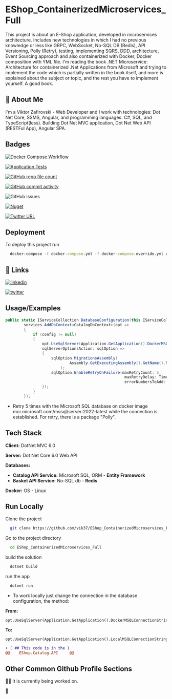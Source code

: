 
# EShop_ContainerizedMicroservices_Full

This project is about an E-Shop application, developed in microservices architecture. Includes new technologies in which I had no previous knowledge or less like GRPC, WebSocket, No-SQL DB (Redis), API Versioning, Polly (Retry), testing, implementing SQRS, DDD, architecture, 
Event Sourcing approach and also containerized with Docker, Docker composition with YML file. I'm reading the book .NET Microservice: Architecture for containerized .Net Applications from Microsoft and trying to implement the code which is partially written in the book itself, and more is explained about the subject or topic, and the rest you have to implement yourself. A good book.


## 🚀 About Me
I'm a Viktor Zafirovski - Web Developer and I work with technologies: Dot Net Core, SSMS, Angular, and programming languages: C#, SQL, and TypeScript(less).
Building Dot Net MVC application, Dot Net Web API (RESTFul App), Angular SPA. 


## Badges

[![Docker Compose Workflow](https://github.com/vik37/EShop_ContainerizedMicroservices_Full/actions/workflows/main.yml/badge.svg)](https://github.com/vik37/EShop_ContainerizedMicroservices_Full/actions/workflows/main.yml)

[![Application Tests](https://github.com/vik37/EShop_ContainerizedMicroservices_Full/actions/workflows/test.yml/badge.svg)](https://github.com/vik37/EShop_ContainerizedMicroservices_Full/actions/workflows/test.yml)

[![GitHub repo file count](https://img.shields.io/github/directory-file-count/vik37/EShop_ContainerizedMicroservices_Full?color=yellow&logoColor=green&style=plastic)](https://img.shields.io/github/directory-file-count/vik37/EShop_ContainerizedMicroservices_Full?color=yellow&logoColor=green&style=plastic)

[![GitHub commit activity](https://img.shields.io/github/commit-activity/m/vik37/EShop_ContainerizedMicroservices_Full)](https://img.shields.io/github/commit-activity/m/vik37/EShop_ContainerizedMicroservices_Full)

![GitHub issues](https://img.shields.io/github/issues/vik37/EShop_ContainerizedMicroservices_Full)

[![Nuget](https://img.shields.io/nuget/v/Swashbuckle.AspNetCore)](https://img.shields.io/nuget/v/Swashbuckle.AspNetCore)

[![Twitter URL](https://img.shields.io/twitter/url?style=social&url=https%3A%2F%2Ftwitter.com%2FViktorZafirovs1)](https://img.shields.io/twitter/url?style=social&url=https%3A%2F%2Ftwitter.com%2FViktorZafirovs1)

## Deployment

To deploy this project run

```cmd
  docker-compose -f docker-compose.yml -f docker-compose.override.yml up -d
```


## 🔗 Links

[![linkedin](https://img.shields.io/badge/linkedin-0A66C2?style=for-the-badge&logo=linkedin&logoColor=white)](https://www.linkedin.com/in/viktor-zafirovski-8165725a/)

[![twitter](https://img.shields.io/badge/twitter-1DA1F2?style=for-the-badge&logo=twitter&logoColor=white)](https://twitter.com/)


## Usage/Examples

```csharp
public static IServiceCollection DatabaseConfiguration(this IServiceCollection services, IConfiguration config)=>
        services.AddDbContext<CatalogDbContext>(opt =>
        {
            if (config != null)
            {
                opt.UseSqlServer(Application.GetApplication().DockerMSQLConnectionString(config),
                sqlServerOptionsAction: sqlOption =>
                {
                    sqlOption.MigrationsAssembly(
                            Assembly.GetExecutingAssembly().GetName().Name
                        );
                    sqlOption.EnableRetryOnFailure(maxRetryCount: 5,
                                                    maxRetryDelay: TimeSpan.FromSeconds(30),
                                                    errorNumbersToAdd: null);
                });
            }
        });
```
- Retry 5 times with the Microsoft SQL database on docker image mcr.microsoft.com/mssql/server:2022-latest while the connection is established.
For retry, there is a package "Polly".

## Tech Stack

**Client:** DotNet MVC 6.0  

**Server:** Dot Net Core 6.0 Web API

**Databases:**
- **Catalog API Service:** Microsoft SQL, ORM - **Entity Framework**
- **Basket API Service:** No-SQL db - **Redis**

**Docker:** OS - Linux


## Run Locally

Clone the project

```bash
  git clone https://github.com/vik37/EShop_ContainerizedMicroservices_Full.git
```

Go to the project directory

```bash
  cd EShop_ContainerizedMicroservices_Full
```

build the solution

```bash
  dotnet build
```

run the app

```bash
  dotnet run
```
- To work locally just change the connection in the database configuration, the method:

**From:**
```
opt.UseSqlServer(Application.GetApplication().DockerMSQLConnectionString(config)
```
**To:**
```
opt.UseSqlServer(Application.GetApplication().LocalMSQLConnectionString(config)
```
```diff
+ ( ## This code is in the )
@@    EShop.Catalog.API     @@
```

## Other Common Github Profile Sections
👩‍💻 It is currently being worked on.

🧠


